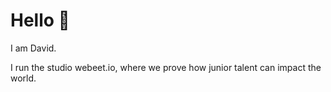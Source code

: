 # Hello 👋

I am David. 

I run the studio webeet.io, where we prove how junior talent can impact the world. 

